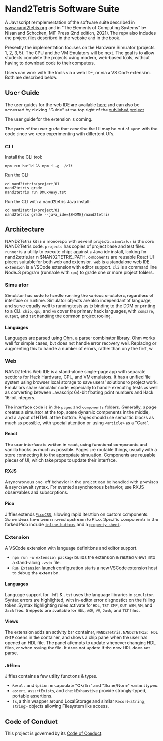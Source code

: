 # Nand2Tetris Software Suite

A Javascript reimplementation of the software suite described in www.nand2tetris.org and in "The Elements of Computing Systems" by Nisan and Schocken, MIT Press (2nd edition, 2021). The repo also includes the project files described in the website and in the book.

Presently the implementation focuses on the Hardware Simulator (projects 1, 2, 3, 5). The CPU and the VM Emulators will be next. The goal is to allow students complete the projects using modern, web-based tools, without having to download code to their computers.

Users can work with the tools via a web IDE, or via a VS Code extension. Both are described below.

## User Guide

The user guides for the web IDE are available [here](https://drive.google.com/drive/folders/10hDzWql94MTPIStI3KEx--JYpHTBoeE6) and can also be accessed by clicking "Guide" at the top right of the [published project](https://nand2tetris.github.io/web-ide).

The user guide for the extension is coming.

The parts of the user guide that describe the UI may be out of sync with the code since we keep experimenting with differtent UI's.

### CLI

Install the CLI tool:

    npm run build && npm i -g ./cli

Run the CLI:

    cd nand2tetris/project/01
    nand2tetris grade
    nand2tetris run DMux4Way.tst

Run the CLI with a nand2tetris Java install:

    cd nand2tetris/project/01
    nand2tetris grade --java_ide=${HOME}/nand2tetris

## Architecture

NAND2Tetris kit is a monorepo with several projects.
`simulator` is the core NAND2Tetris code.
`projects` has copies of project base and test files.
`runner` is a utility to execute chips against a Java ide install, looking for nand2tetris.jar in $NAND2TETRIS_PATH.
`components` are reusable React UI pieces suitable for both web and extension.
`web` is a standalone web IDE.
`extension` is a VSCode extension with editor support.
`cli` is a command line NodeJS program (runnable with `npx`) to grade one or more project folders.

### Simulator

Simulator has code to handle running the various emulators, regardless of interface or runtime.
Simulator objects are also independant of language, and serve equally well to running tests as to binding to the DOM or printing to a CLI.
`chip`, `cpu`, and `vm` cover the primary hack languages, with `compare`, `output`, and `tst` handling the common project tooling.

#### Languages

Languages are parsed using [Ohm](https://ohmjs.org/), a parser combinator library.
Ohm works well for simple cases, but does not handle error recovery well.
Replacing or augmenting this to handle a number of errors, rather than only the first, w

### Web

NAND2Tetris Web IDE is a stand-alone single-page app with separate sections for Hack Hardware, CPU, and VM emulators.
It has a unified file system using browser local storage to save users' solutions to project work.
Emulators share simulator code, especially to handle executing tests as well as converting between Javascript 64-bit floating point numbers and Hack 16-bit integers.

The interface code is in the `pages` and `components` folders.
Generally, a page creates a simulator at the top, some dynamic components in the middle, and a layout of HTML at the bottom.
Pages should use semantic blocks as much as possible, with special attention on using `<article>` as a "Card".

#### React

The user interface is written in react, using functional components and vanilla hooks as much as possible.
Pages are routable things, usually with a store connecting it to the appropriate simulation.
Components are reusable pieces of UI, which take props to update their interface.

#### RXJS

Asynchronous one-off behavior in the project can be handled with promises & async/await syntax.
For evented asynchronous behavior, use RXJS observables and subscriptions.

#### Pico

Jiffies extends [`PicoCSS`](https://picocss.com), allowing rapid iteration on custom components.
Some ideas have been moved upstream to Pico.
Specific components in the forked Pico include [`inline-buttons`](https://github.com/picocss/pico/issues/182) and a [`property sheet`](https://github.com/picocss/pico/issues/195).

### Extension

A VSCode extension with language definitions and editor support.

- `npm run -w extension package` builds the extension & related views into a stand-along `.vsix` file.
- `Run Extension` launch configuration starts a new VSCode extension host to debug the extension.

#### Languages

Language support for `.hdl` & `.tst` uses the language libraries in `simulator`.
Syntax errors are highlighted, with in-editor error diagnostics on the failing token.
Syntax highlighting rules activate for `HDL`, `TST`, `CMP`, `OUT`, `ASM`, `VM`, and `Jack` files.
Snippets are available for `HDL`, `ASM`, `VM`, `Jack`, and `TST` files.

#### Views

The extension adds an activity bar container, `NAND2Tetris`.
`NAND2TETRIS: HDL CHIP` opens in the container, and shows a chip panel when the user has opened an HDL file.
The panel attempts to update whenever changing HDL files, or when saving the file.
It does not update if the new HDL does not parse.

### Jiffies

Jiffies contains a few utility functions & types.

- `Result` and `Option` encapsulate "Ok/Err" and "Some/None" variant types.
- `assert`, `assertExists`, and `checkExhaustive` provide strongly-typed, portable assertions.
- `fs`, a thin wrapper around LocalStorage and similar `Record<string, string>` objects allowing Filesystem like access.

## Code of Conduct

This project is governed by its [Code of Conduct](./CODE_OF_CONDUCT.md).
